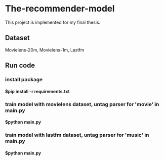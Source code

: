 # The-recommender-model
This project is implemented for my final thesis. 

## Dataset
Movielens-20m, Movielens-1m, Lastfm

## Run code
### install package
#### $pip install -r requirements.txt

### train model with movielens dataset, untag parser for 'movie' in main.py
#### $python main.py

### train model with lastfm dataset, untag parser for 'music' in main.py
#### $python main.py
